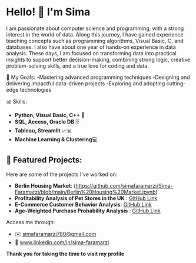 # Hello! 👋 I'm Sima


  I am passionate about computer science and programming, with a strong interest in the world of data. Along this journey, I have 
  gained experience teaching concepts such as programming algorithms, Visual Basic, C, and databases. I also have about one year of 
  hands-on experience in data analysis. These days, I am focused on transforming data into practical insights to support better 
  decision-making, combining strong logic, creative problem-solving skills, and a true love for coding and data.

🎯 My Goals:
-Mastering advanced programming techniques
-Designing and delivering impactful data-driven projects
-Exploring and adopting cutting-edge technologies


📊 Skills:
- **Python, Visual Basic, C++** 🐍
- **SQL, Access, Oracle DB** 🗄️
- **Tableau, Streamlit** 📈📊 
- **Machine Learning & Clustering**💻


## 🚀 **Featured Projects:**
Here are some of the projects I've worked on:

- **Berlin Housing Market**:  (https://github.com/simafaramarzi/Sima-Faramarzi/blob/main/Berlin%20Housing%20Market.ipynb)
- **Profitability Analysis of Pet Stores in the UK** :  [GitHub Link](#)
- **E-Commerce Customer Behavior Analysis**: [GitHub Link](#)
-  **Age-Weighted Purchase Probability Analysis**  : [GitHub Link](#)

Access me through: 

- ✉️️ simafaramarzi780@gmail.com
- 🔗 www.linkedin.com/in/sima-faramarzi

**Thank you for taking the time to visit my profile**
